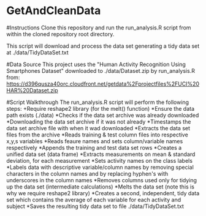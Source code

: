 GetAndCleanData
===============


#Instructions
Clone this repository and run the run_analysis.R script from within the cloned repository root directory.

This script will download and process the data set generating a tidy data set at  ./data/TidyDataSet.txt 

#Data Source
This project uses the "Human Activity Recognition Using Smartphones Dataset" downloaded to ./data/Dataset.zip by run_analysis.R from: https://d396qusza40orc.cloudfront.net/getdata%2Fprojectfiles%2FUCI%20HAR%20Dataset.zip



#Script Walkthrough
The run_analysis.R script will perform the following steps:
+Require reshape2 library (for the melt() function)
*Ensure the data path exists (./data)
*Checks if the data set archive was already downloaded
*Downloading the data set archive if it was not already
*Timestamps the data set archive file with when it wad downloaded
*Extracts the data set files from the archive
*Reads training & test column files into respective x,y,s variables
*Reads feaure names and sets column/variable names respectively
*Appends the training and test data set rows
*Creates a unified data set (data frame)
*Extracts measurements on mean & standard deviation, for each measurement
*Sets activity names on the class labels
*Labels data with descriptive variable/column names by removing special characters in the column names and by replacing hyphen's with underscores in the column names
*Removes columns used only for tidying up the data set (intermediate calculations)
*Melts the data set (note this is why we require reshape2 library)
*Creates a second, independent, tidy data set which contains the average of each variable for each activity and subject
*Saves the resulting tidy data set to file ./data/TidyDataSet.txt

